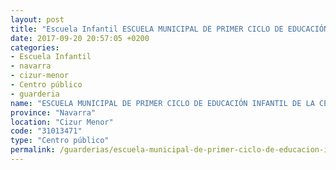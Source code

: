 ```yaml
---
layout: post
title: "Escuela Infantil ESCUELA MUNICIPAL DE PRIMER CICLO DE EDUCACIÓN INFANTIL DE LA CENDEA DE CIZUR/ZIZUR ZENDEAKO HAUR HEZKUNTZAKO LEHEN ZIKLOKO UDAL ESKOLA"
date: 2017-09-20 20:57:05 +0200
categories:
- Escuela Infantil
- navarra
- cizur-menor
- Centro público
- guarderia
name: "ESCUELA MUNICIPAL DE PRIMER CICLO DE EDUCACIÓN INFANTIL DE LA CENDEA DE CIZUR/ZIZUR ZENDEAKO HAUR HEZKUNTZAKO LEHEN ZIKLOKO UDAL ESKOLA"
province: "Navarra"
location: "Cizur Menor"
code: "31013471"
type: "Centro público"
permalink: /guarderias/escuela-municipal-de-primer-ciclo-de-educacion-infantil-de-la-cendea-de-cizur-zizur-zendeako-haur-hezkuntzako-lehen-zikloko-udal-eskola.html
---
```

